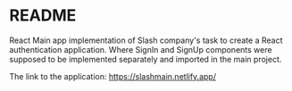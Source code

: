 # README #

React Main app implementation of Slash company's task to create a React authentication application. Where SignIn and SignUp components were supposed to be implemented separately and imported in the main project. 

The link to the application:
https://slashmain.netlify.app/
